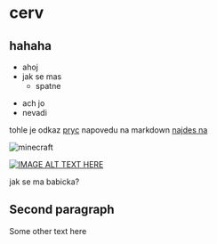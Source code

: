 # cerv

## hahaha

- ahoj
- jak se mas
  - spatne

+ ach jo
+ nevadi

tohle je odkaz [pryc](http://www.seznam.cz)
napovedu na markdown [najdes na](https://github.com/adam-p/markdown-here/wiki/Markdown-Cheatsheet)

![minecraft](https://wallpaper.dog/large/815735.jpg)

[![IMAGE ALT TEXT HERE](http://img.youtube.com/vi/xLbCLojY2zk/0.jpg)](http://www.youtube.com/watch?v=xLbCLojY2zk)

jak se ma babicka?

## Second paragraph

Some other text here

